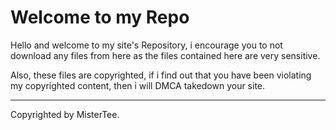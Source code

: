 <h1><b>Welcome to my Repo</b></h1>

Hello and welcome to my site's Repository, i encourage you to not download any files from here as the files contained here are very sensitive.

Also, these files are copyrighted, if i find out that you have been violating my copyrighted content, then i will DMCA takedown your site.

<hr  color="Cyan">
Copyrighted by MisterTee.
